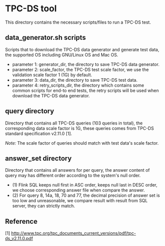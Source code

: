 # TPC-DS tool

This directory contains the necessary scripts/files to run a TPC-DS test.

## data_generator.sh scripts

Scripts that to download the TPC-DS data generator and generate test data, the supported OS including GNU/Linux OS and Mac OS.

* parameter 1: generator_dir, the directory to save TPC-DS data generator.
* parameter 2: scale_factor, the TPC-DS test scale factor, we use the validation scale factor 1 (1G) by default.
* parameter 3: data_dir, the directory to save TPC-DS test data.
* parameter 4: retry_scripts_dir, the directory which contains some common scripts for end-to end tests, the retry scripts will be used when download the TPC-DS data generator.  
    
## query directory

Directory that contains all TPC-DS queries (103 queries in total), the corresponding data scale factor is 1G, these queries comes from TPC-DS standard specification v2.11.0 [1].

*Note:* The scale factor of queries should match with test data's scale factor.
    
## answer_set directory

Directory that contains all answers for per query, the answer content of query may has different order according to the system's null order.

* (1) Flink SQL keeps null first in ASC order, keeps null last in DESC order, we choose corresponding answer file when compare the answer.
* (2) For query 8, 14a, 18, 70 and 77, the decimal precision of answer set is too low and unreasonable, we compare result with result from SQL server, they can strictly match.
   
 ## Reference   
[1] http://www.tpc.org/tpc_documents_current_versions/pdf/tpc-ds_v2.11.0.pdf